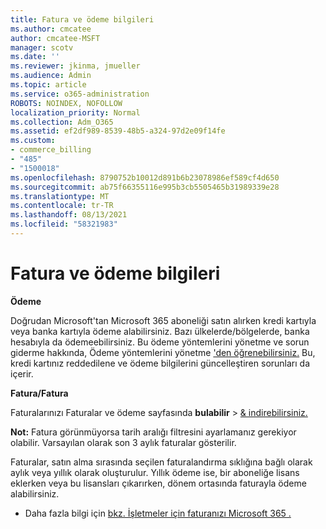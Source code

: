 ```yaml
---
title: Fatura ve ödeme bilgileri
ms.author: cmcatee
author: cmcatee-MSFT
manager: scotv
ms.date: ''
ms.reviewer: jkinma, jmueller
ms.audience: Admin
ms.topic: article
ms.service: o365-administration
ROBOTS: NOINDEX, NOFOLLOW
localization_priority: Normal
ms.collection: Adm_O365
ms.assetid: ef2df989-8539-48b5-a324-97d2e09f14fe
ms.custom:
- commerce_billing
- "485"
- "1500018"
ms.openlocfilehash: 8790752b10012d891b6b23078986ef589cf4d650
ms.sourcegitcommit: ab75f66355116e995b3cb5505465b31989339e28
ms.translationtype: MT
ms.contentlocale: tr-TR
ms.lasthandoff: 08/13/2021
ms.locfileid: "58321983"
---
```

# <a name="invoice-and-payment-information"></a>Fatura ve ödeme bilgileri

**Ödeme**

Doğrudan Microsoft'tan Microsoft 365 aboneliği satın alırken kredi kartıyla veya banka kartıyla ödeme alabilirsiniz.  Bazı ülkelerde/bölgelerde, banka hesabıyla da ödemeebilirsiniz.  Bu ödeme yöntemlerini yönetme ve sorun giderme hakkında, Ödeme yöntemlerini yönetme ['den öğrenebilirsiniz.](https://docs.microsoft.com/microsoft-365/commerce/billing-and-payments/manage-payment-methods) Bu, kredi kartınız reddedilene ve ödeme bilgilerini güncelleştiren sorunları da içerir.

**Fatura/Fatura**

Faturalarınızı Faturalar ve ödeme sayfasında **bulabilir**  >  [& indirebilirsiniz.](https://go.microsoft.com/fwlink/p/?linkid=848039)  

**Not:** Fatura görünmüyorsa tarih aralığı filtresini ayarlamanız gerekiyor olabilir.  Varsayılan olarak son 3 aylık faturalar gösterilir.

Faturalar, satın alma sırasında seçilen faturalandırma sıklığına bağlı olarak aylık veya yıllık olarak oluşturulur.  Yıllık ödeme ise, bir aboneliğe lisans eklerken veya bu lisansları çıkarırken, dönem ortasında faturayla ödeme alabilirsiniz.

- Daha fazla bilgi için [bkz. İşletmeler için faturanızı Microsoft 365 .](https://docs.microsoft.com/microsoft-365/commerce/billing-and-payments/understand-your-invoice2)